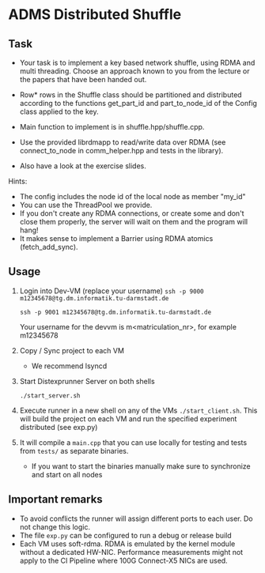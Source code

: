 # ADMS Distributed Shuffle
## Task 
- Your task is to implement a key based network shuffle, using RDMA and multi threading.
Choose an approach known to you from the lecture or the papers that have been handed out.

- Row* rows in the Shuffle class should be partitioned and distributed according to the functions get_part_id and part_to_node_id of the Config class applied to the key. 
- Main function to implement is in shuffle.hpp/shuffle.cpp. 
- Use the provided librdmapp to read/write data over RDMA (see connect_to_node in comm_helper.hpp and tests in the library).
- Also have a look at the exercise slides.

Hints:
- The config includes the node id of the local node as member "my_id"
- You can use the ThreadPool we provide.
- If you don't create any RDMA connections, or create some and don't close them properly, the server will wait on them and the program will hang!
- It makes sense to implement a Barrier using RDMA atomics (fetch_add_sync).



## Usage 

1. Login into Dev-VM (replace your username)
    `ssh -p 9000 m12345678@tg.dm.informatik.tu-darmstadt.de` 

    `ssh -p 9001 m12345678@tg.dm.informatik.tu-darmstadt.de`

    Your username for the devvm is m<matriculation_nr>, for example m12345678


2. Copy / Sync project to each VM
    - We recommend lsyncd


3. Start Distexprunner Server on both shells

    `./start_server.sh`

4. Execute runner in a new shell on any of the VMs `./start_client.sh`. This will build the project on each VM and run the specified experiment distributed (see exp.py)

5. It will compile a `main.cpp` that you can use locally for testing and tests from `tests/` as separate binaries.

    - If you want to start the binaries manually make sure to synchronize and start on all nodes
    

## Important remarks

- To avoid conflicts the runner will assign different ports to each user. Do not change this logic.
- The file `exp.py` can be configured to run a debug or release build
- Each VM uses soft-rdma. RDMA is emulated by the kernel module without a dedicated HW-NIC. Performance measurements might not apply to the CI Pipeline where 100G Connect-X5 NICs are used.


